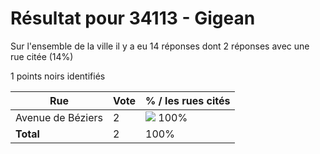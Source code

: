# Résultat pour 34113 - Gigean

Sur l'ensemble de la ville il y a eu 14 réponses dont 2 réponses avec une rue citée (14%)

1 points noirs identifiés

| Rue | Vote | % / les rues cités|
|-----|------|-------------------|
| Avenue de Béziers | 2 | <img src="../../img/bar_100.gif" />&nbsp;100%|
| **Total** | 2 | 100%|
